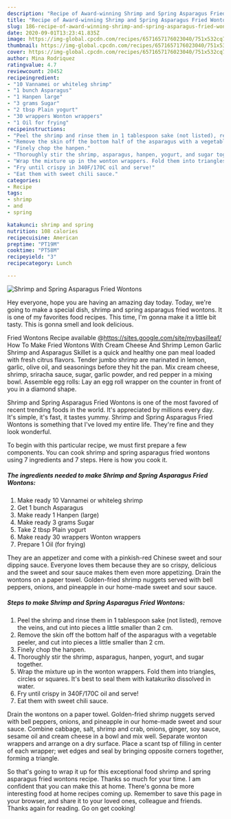 ```yaml
---
description: "Recipe of Award-winning Shrimp and Spring Asparagus Fried Wontons"
title: "Recipe of Award-winning Shrimp and Spring Asparagus Fried Wontons"
slug: 186-recipe-of-award-winning-shrimp-and-spring-asparagus-fried-wontons
date: 2020-09-01T13:23:41.835Z
image: https://img-global.cpcdn.com/recipes/6571657176023040/751x532cq70/shrimp-and-spring-asparagus-fried-wontons-recipe-main-photo.jpg
thumbnail: https://img-global.cpcdn.com/recipes/6571657176023040/751x532cq70/shrimp-and-spring-asparagus-fried-wontons-recipe-main-photo.jpg
cover: https://img-global.cpcdn.com/recipes/6571657176023040/751x532cq70/shrimp-and-spring-asparagus-fried-wontons-recipe-main-photo.jpg
author: Mina Rodriquez
ratingvalue: 4.7
reviewcount: 20452
recipeingredient:
- "10 Vannamei or whiteleg shrimp"
- "1 bunch Asparagus"
- "1 Hanpen large"
- "3 grams Sugar"
- "2 tbsp Plain yogurt"
- "30 wrappers Wonton wrappers"
- "1 Oil for frying"
recipeinstructions:
- "Peel the shrimp and rinse them in 1 tablespoon sake (not listed), remove the veins, and cut into pieces a little smaller than 2 cm."
- "Remove the skin off the bottom half of the asparagus with a vegetable peeler, and cut into pieces a little smaller than 2 cm."
- "Finely chop the hanpen."
- "Thoroughly stir the shrimp, asparagus, hanpen, yogurt, and sugar together."
- "Wrap the mixture up in the wonton wrappers. Fold them into triangles, circles or squares. It&#39;s best to seal them with katakuriko dissolved in water."
- "Fry until crispy in 340F/170C oil and serve!"
- "Eat them with sweet chili sauce."
categories:
- Recipe
tags:
- shrimp
- and
- spring

katakunci: shrimp and spring 
nutrition: 108 calories
recipecuisine: American
preptime: "PT19M"
cooktime: "PT58M"
recipeyield: "3"
recipecategory: Lunch

---
```



![Shrimp and Spring Asparagus Fried Wontons](https://img-global.cpcdn.com/recipes/6571657176023040/751x532cq70/shrimp-and-spring-asparagus-fried-wontons-recipe-main-photo.jpg)

Hey everyone, hope you are having an amazing day today. Today, we're going to make a special dish, shrimp and spring asparagus fried wontons. It is one of my favorites food recipes. This time, I'm gonna make it a little bit tasty. This is gonna smell and look delicious.

Fried Wontons Recipe available @https://sites.google.com/site/mybasilleaf/ How To Make Fried Wontons With Cream Cheese And Shrimp Lemon Garlic Shrimp and Asparagus Skillet is a quick and healthy one pan meal loaded with fresh citrus flavors. Tender jumbo shrimp are marinated in lemon, garlic, olive oil, and seasonings before they hit the pan. Mix cream cheese, shrimp, sriracha sauce, sugar, garlic powder, and red pepper in a mixing bowl. Assemble egg rolls: Lay an egg roll wrapper on the counter in front of you in a diamond shape.

Shrimp and Spring Asparagus Fried Wontons is one of the most favored of recent trending foods in the world. It's appreciated by millions every day. It's simple, it's fast, it tastes yummy. Shrimp and Spring Asparagus Fried Wontons is something that I've loved my entire life. They're fine and they look wonderful.


To begin with this particular recipe, we must first prepare a few components. You can cook shrimp and spring asparagus fried wontons using 7 ingredients and 7 steps. Here is how you cook it.

<!--inarticleads1-->

##### The ingredients needed to make Shrimp and Spring Asparagus Fried Wontons:

1. Make ready 10 Vannamei or whiteleg shrimp
1. Get 1 bunch Asparagus
1. Make ready 1 Hanpen (large)
1. Make ready 3 grams Sugar
1. Take 2 tbsp Plain yogurt
1. Make ready 30 wrappers Wonton wrappers
1. Prepare 1 Oil (for frying)


They are an appetizer and come with a pinkish-red Chinese sweet and sour dipping sauce. Everyone loves them because they are so crispy, delicious and the sweet and sour sauce makes them even more appetizing. Drain the wontons on a paper towel. Golden-fried shrimp nuggets served with bell peppers, onions, and pineapple in our home-made sweet and sour sauce. 

<!--inarticleads2-->

##### Steps to make Shrimp and Spring Asparagus Fried Wontons:

1. Peel the shrimp and rinse them in 1 tablespoon sake (not listed), remove the veins, and cut into pieces a little smaller than 2 cm.
1. Remove the skin off the bottom half of the asparagus with a vegetable peeler, and cut into pieces a little smaller than 2 cm.
1. Finely chop the hanpen.
1. Thoroughly stir the shrimp, asparagus, hanpen, yogurt, and sugar together.
1. Wrap the mixture up in the wonton wrappers. Fold them into triangles, circles or squares. It&#39;s best to seal them with katakuriko dissolved in water.
1. Fry until crispy in 340F/170C oil and serve!
1. Eat them with sweet chili sauce.


Drain the wontons on a paper towel. Golden-fried shrimp nuggets served with bell peppers, onions, and pineapple in our home-made sweet and sour sauce. Combine cabbage, salt, shrimp and crab, onions, ginger, soy sauce, sesame oil and cream cheese in a bowl and mix well. Separate wonton wrappers and arrange on a dry surface. Place a scant tsp of filling in center of each wrapper; wet edges and seal by bringing opposite corners together, forming a triangle. 

So that's going to wrap it up for this exceptional food shrimp and spring asparagus fried wontons recipe. Thanks so much for your time. I am confident that you can make this at home. There's gonna be more interesting food at home recipes coming up. Remember to save this page in your browser, and share it to your loved ones, colleague and friends. Thanks again for reading. Go on get cooking!
